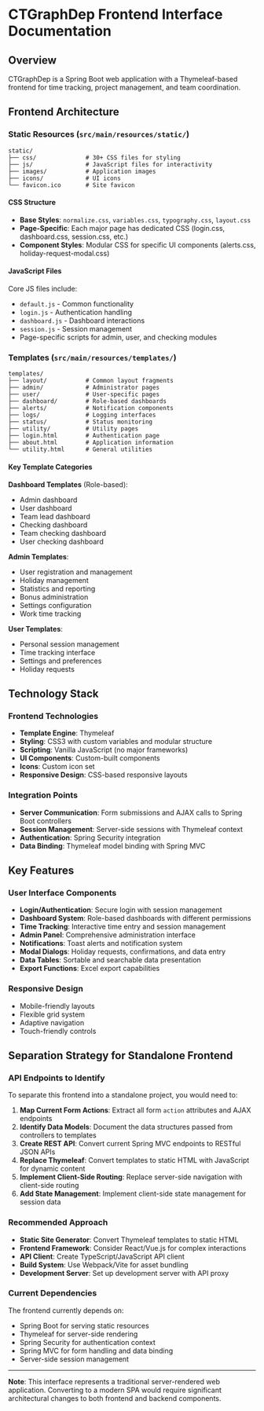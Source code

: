 # CTGraphDep Frontend Interface Documentation

## Overview
CTGraphDep is a Spring Boot web application with a Thymeleaf-based frontend for time tracking, project management, and team coordination.

## Frontend Architecture

### Static Resources (`src/main/resources/static/`)
```
static/
├── css/              # 30+ CSS files for styling
├── js/               # JavaScript files for interactivity
├── images/           # Application images
├── icons/            # UI icons
└── favicon.ico       # Site favicon
```

#### CSS Structure
- **Base Styles**: `normalize.css`, `variables.css`, `typography.css`, `layout.css`
- **Page-Specific**: Each major page has dedicated CSS (login.css, dashboard.css, session.css, etc.)
- **Component Styles**: Modular CSS for specific UI components (alerts.css, holiday-request-modal.css)

#### JavaScript Files
Core JS files include:
- `default.js` - Common functionality
- `login.js` - Authentication handling
- `dashboard.js` - Dashboard interactions
- `session.js` - Session management
- Page-specific scripts for admin, user, and checking modules

### Templates (`src/main/resources/templates/`)
```
templates/
├── layout/           # Common layout fragments
├── admin/            # Administrator pages
├── user/             # User-specific pages
├── dashboard/        # Role-based dashboards
├── alerts/           # Notification components
├── logs/             # Logging interfaces
├── status/           # Status monitoring
├── utility/          # Utility pages
├── login.html        # Authentication page
├── about.html        # Application information
└── utility.html      # General utilities
```

#### Key Template Categories

**Dashboard Templates** (Role-based):
- Admin dashboard
- User dashboard
- Team lead dashboard
- Checking dashboard
- Team checking dashboard
- User checking dashboard

**Admin Templates**:
- User registration and management
- Holiday management
- Statistics and reporting
- Bonus administration
- Settings configuration
- Work time tracking

**User Templates**:
- Personal session management
- Time tracking interface
- Settings and preferences
- Holiday requests

## Technology Stack

### Frontend Technologies
- **Template Engine**: Thymeleaf
- **Styling**: CSS3 with custom variables and modular structure
- **Scripting**: Vanilla JavaScript (no major frameworks)
- **UI Components**: Custom-built components
- **Icons**: Custom icon set
- **Responsive Design**: CSS-based responsive layouts

### Integration Points
- **Server Communication**: Form submissions and AJAX calls to Spring Boot controllers
- **Session Management**: Server-side sessions with Thymeleaf context
- **Authentication**: Spring Security integration
- **Data Binding**: Thymeleaf model binding with Spring MVC

## Key Features

### User Interface Components
- **Login/Authentication**: Secure login with session management
- **Dashboard System**: Role-based dashboards with different permissions
- **Time Tracking**: Interactive time entry and session management
- **Admin Panel**: Comprehensive administration interface
- **Notifications**: Toast alerts and notification system
- **Modal Dialogs**: Holiday requests, confirmations, and data entry
- **Data Tables**: Sortable and searchable data presentation
- **Export Functions**: Excel export capabilities

### Responsive Design
- Mobile-friendly layouts
- Flexible grid system
- Adaptive navigation
- Touch-friendly controls

## Separation Strategy for Standalone Frontend

### API Endpoints to Identify
To separate this frontend into a standalone project, you would need to:

1. **Map Current Form Actions**: Extract all form `action` attributes and AJAX endpoints
2. **Identify Data Models**: Document the data structures passed from controllers to templates
3. **Create REST API**: Convert current Spring MVC endpoints to RESTful JSON APIs
4. **Replace Thymeleaf**: Convert templates to static HTML with JavaScript for dynamic content
5. **Implement Client-Side Routing**: Replace server-side navigation with client-side routing
6. **Add State Management**: Implement client-side state management for session data

### Recommended Approach
- **Static Site Generator**: Convert Thymeleaf templates to static HTML
- **Frontend Framework**: Consider React/Vue.js for complex interactions
- **API Client**: Create TypeScript/JavaScript API client
- **Build System**: Use Webpack/Vite for asset bundling
- **Development Server**: Set up development server with API proxy

### Current Dependencies
The frontend currently depends on:
- Spring Boot for serving static resources
- Thymeleaf for server-side rendering
- Spring Security for authentication context
- Spring MVC for form handling and data binding
- Server-side session management

---

**Note**: This interface represents a traditional server-rendered web application. Converting to a modern SPA would require significant architectural changes to both frontend and backend components.
